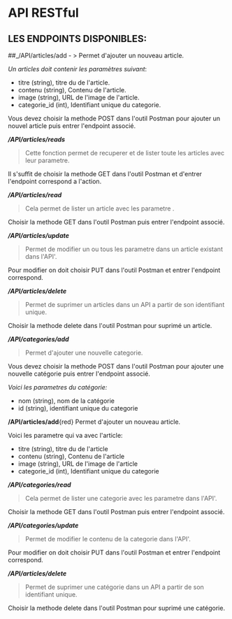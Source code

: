 # API RESTful

## LES ENDPOINTS DISPONIBLES:

##_/API/articles/add - > Permet d'ajouter un nouveau article.

_Un articles doit contenir les paramètres suivant_:

- titre (string), titre du de l'article.
- contenu (string), Contenu de l'article.
- image (string), URL de l'image de l'article.
- categorie_id (int), Identifiant unique du categorie.

Vous devez choisir la methode POST dans l'outil Postman pour ajouter un nouvel article puis entrer l'endpoint associé.

**_/API/articles/reads_**

> Cette fonction permet de recuperer et de lister toute les articles avec leur parametre.

Il s'suffit de choisir la methode GET dans l'outil Postman et d'entrer l'endpoint correspond a l'action.

**_/API/articles/read_**

> Cela permet de lister un article avec les parametre .

Choisir la methode GET dans l'outil Postman puis entrer l'endpoint associé.

**_/API/articles/update_**

> Permet de modifier un ou tous les parametre dans un article existant dans l'API'.

Pour modifier on doit choisir PUT dans l'outil Postman et entrer l'endpoint correspond.

**_/API/articles/delete_**

> Permet de suprimer un articles dans un API a partir de son identifiant unique.

Choisir la methode delete dans l'outil Postman pour suprimé un article.

**_/API/categories/add_**

> Permet d'ajouter une nouvelle categorie.

Vous devez choisir la methode POST dans l'outil Postman pour ajouter une nouvelle catégorie puis entrer l'endpoint associé.

_Voici les parametres du catégorie:_

- nom (string), nom de la catégorie
- id (string), identifiant unique du categorie

**/API/articles/add**{red}
Permet d'ajouter un nouveau article.

Voici les parametre qui va avec l'article:

- titre (string), titre du de l'article
- contenu (string), Contenu de l'article
- image (string), URL de l'image de l'article
- categorie_id (int), Identifiant unique du categorie

***/API/categories/read***

>Cela permet de lister une categorie avec les parametre dans l'API'.

Choisir la methode GET dans l'outil Postman puis entrer l'endpoint associé.

**_/API/categories/update_**

> Permet de modifier le contenu de la categorie dans l'API'.

Pour modifier on doit choisir PUT dans l'outil Postman et entrer l'endpoint correspond.

**_/API/articles/delete_**

> Permet de suprimer une catégorie dans un API a partir de son identifiant unique.

Choisir la methode delete dans l'outil Postman pour suprimé une catégorie.
